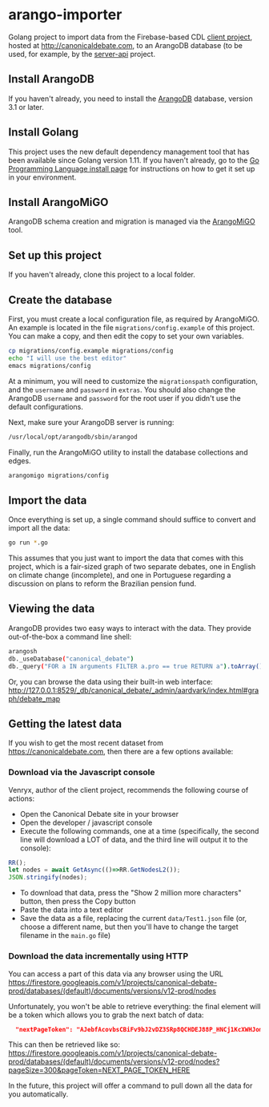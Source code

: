 # arango-importer
Golang project to import data from the Firebase-based CDL [client project](https://github.com/canonical-debate-lab/client), hosted at http://canonicaldebate.com, to an ArangoDB database (to be used, for example, by the [server-api](https://github.com/canonical-debate-lab/server-api) project.

## Install ArangoDB
If you haven't already, you need to install the [ArangoDB](https://arangodb.com/) database, version 3.1 or later.

## Install Golang
This project uses the new default dependency management tool that has been available since Golang version 1.11. If you haven't already, go to the [Go Programming Language install page](https://golang.org/doc/install) for instructions on how to get it set up in your environment.

## Install ArangoMiGO
ArangoDB schema creation and migration is managed via the [ArangoMiGO](https://github.com/deusdat/arangomigo) tool.

## Set up this project
If you haven't already, clone this project to a local folder.

## Create the database
First, you must create a local configuration file, as required by ArangoMiGO. An example is located in the file `migrations/config.example` of this project. You can make a copy, and then edit the copy to set your own variables.

```bash
cp migrations/config.example migrations/config
echo "I will use the best editor"
emacs migrations/config
```

At a minimum, you will need to customize the `migrationspath` configuration, and the `username` and `password` in `extras`. You should also change the ArangoDB `username` and `password` for the root user if you didn't use the default configurations.

Next, make sure your ArangoDB server is running:

```bash
/usr/local/opt/arangodb/sbin/arangod
```

Finally, run the ArangoMiGO utility to install the database collections and edges.

```bash
arangomigo migrations/config
```

## Import the data
Once everything is set up, a single command should suffice to convert and import all the data:

```bash
go run *.go
```

This assumes that you just want to import the data that comes with this project, which is a fair-sized graph of two separate debates, one in English on climate change (incomplete), and one in Portuguese regarding a discussion on plans to reform the Brazilian pension fund.

## Viewing the data
ArangoDB provides two easy ways to interact with the data. They provide out-of-the-box a command line shell:

```bash
arangosh
db._useDatabase("canonical_debate")
db._query("FOR a IN arguments FILTER a.pro == true RETURN a").toArray()
```

Or, you can browse the data using their built-in web interface: http://127.0.0.1:8529/_db/canonical_debate/_admin/aardvark/index.html#graph/debate_map

## Getting the latest data
If you wish to get the most recent dataset from https://canonicaldebate.com, then there are a few options available:

### Download via the Javascript console

Venryx, author of the client project, recommends the following course of actions:

- Open the Canonical Debate site in your browser
- Open the developer / javascript console
- Execute the following commands, one at a time (specifically, the second line will download a LOT of data, and the third line will output it to the console):

```javascript
RR();
let nodes = await GetAsync(()=>RR.GetNodesL2());
JSON.stringify(nodes);
```

- To download that data, press the "Show 2 million more characters" button, then press the Copy button
- Paste the data into a text editor
- Save the data as a file, replacing the current `data/Test1.json` file (or, choose a different name, but then you'll have to change the target filename in the `main.go` file)

### Download the data incrementally using HTTP
You can access a part of this data via any browser using the URL https://firestore.googleapis.com/v1/projects/canonical-debate-prod/databases/(default)/documents/versions/v12-prod/nodes

Unfortunately, you won't be able to retrieve everything: the final element will be a token which allows you to grab the next batch of data:

```json
  "nextPageToken": "AJebfAcovbsCBiFv9bJ2vDZ3SRp8QCHDEJ88P_HNCj1KcXWHJomwWh24E9y1Kwwess-b5CvvIgqNBqYnZE1KKJq2LEyNf36xbAA29VtZtMCy5TTPta5m8DvPKTOHy-nxQKLlSrUseE0CilkDNxj4X4W638-5DpxAkAlW0EDo"
```

This can then be retrieved like so: https://firestore.googleapis.com/v1/projects/canonical-debate-prod/databases/(default)/documents/versions/v12-prod/nodes?pageSize=300&pageToken=NEXT_PAGE_TOKEN_HERE

In the future, this project will offer a command to pull down all the data for you automatically.
